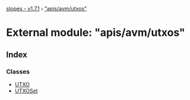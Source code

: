 [slopes - v1.7.1](../README.md) › ["apis/avm/utxos"](_apis_avm_utxos_.md)

# External module: "apis/avm/utxos"

## Index

### Classes

* [UTXO](../classes/_apis_avm_utxos_.utxo.md)
* [UTXOSet](../classes/_apis_avm_utxos_.utxoset.md)
